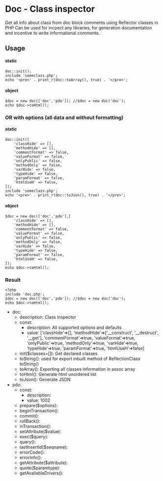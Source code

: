 # Doc - Class inspector

Get all info about class from doc block comments using Reflector classes in PHP
Can be used for incpect any libraries, for generation documentation and incentive to write informational comments.

## Usage

#### static

```
doc::init();
include 'someclass.php';
echo '<pre>' . print_r(doc::toArray(), true) . '</pre>';
```

#### object

```
$doc = new doc(['doc','pdo']); //$doc = new doc('doc');
echo $doc->toHtml();
```

### OR with options (all data and without formatting)

#### static

```
doc::init([
    'classHide' => [],
    'methodHide' => [],
    'commentFormat' => false,
    'valueFormat' => false,
    'onlyPublic' => false,
    'methodOnly' => false,
    'varHide' => false,
    'typeHide' => false,
    'paramFormat' => false,
    'htmlUseH' => false,
]);
include 'someclass.php';
echo '<pre>' . print_r(doc::toJson(), true) . '</pre>';
```

#### object

```
$doc = new doc(['doc','pdo'],[
    'classHide' => [],
    'methodHide' => [],
    'commentFormat' => false,
    'valueFormat' => false,
    'onlyPublic' => false,
    'methodOnly' => false,
    'varHide' => false,
    'typeHide' => false,
    'paramFormat' => false,
    'htmlUseH' => false,
]);
echo $doc->toHtml();
```

### Result

```
<?php
include 'doc.php';
$doc = new doc(['doc','pdo']); //$doc = new doc('doc');
echo $doc->toHtml();
```

-   doc:
    -   description: Class inspector
    -   const:
        -   description: All supported options and defaults
        -   value: ['classHide'=>[], 'methodHide'=>['__construct', '__destruct', '__get'], 'commentFormat'=>true, 'valueFormat'=>true, 'onlyPublic'=>true, 'methodOnly'=>true, 'varHide'=>true, 'typeHide'=>true, 'paramFormat'=>true, 'htmlUseH'=>false]
    -   init($classes=[]): Get declared classes
    -   toString(): used for export inbuilt method of ReflectionClass toString()
    -   toArray(): Exporting all classes information in assoc array
    -   toHtml(): Generate html unordered list
    -   toJson(): Generate JSON
-   pdo:
    -   const:
        -   description:
        -   value: 1002
    -   prepare($options):
    -   beginTransaction():
    -   commit():
    -   rollBack():
    -   inTransaction():
    -   setAttribute($value):
    -   exec($query):
    -   query():
    -   lastInsertId($seqname):
    -   errorCode():
    -   errorInfo():
    -   getAttribute($attribute):
    -   quote($paramtype):
    -   getAvailableDrivers():
